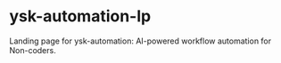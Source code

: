 # ysk-automation-lp
Landing page for ysk-automation: AI-powered workflow automation for Non-coders.
